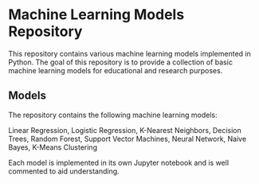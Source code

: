 # Machine Learning Models Repository

This repository contains various machine learning models implemented in Python. The goal of this repository is to provide a collection of basic machine learning models for educational and research purposes.

## Models
The repository contains the following machine learning models:

Linear Regression,
Logistic Regression,
K-Nearest Neighbors,
Decision Trees,
Random Forest,
Support Vector Machines,
Neural Network,
Naive Bayes,
K-Means Clustering

Each model is implemented in its own Jupyter notebook and is well commented to aid understanding.
